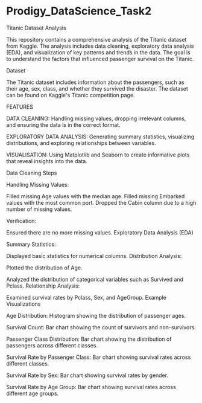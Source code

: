 # Prodigy_DataScience_Task2
Titanic Dataset Analysis

This repository contains a comprehensive analysis of the Titanic dataset from Kaggle. 
The analysis includes data cleaning, exploratory data analysis (EDA), and visualization of key patterns and trends in the data.
The goal is to understand the factors that influenced passenger survival on the Titanic.

Dataset

The Titanic dataset includes information about the
passengers, such as their age,
sex,
class, 
and whether they survived the disaster. 
The dataset can be found on Kaggle's Titanic competition page.

FEATURES

DATA CLEANING:
Handling missing values, dropping irrelevant columns, and ensuring the data is in the correct format.

EXPLORATORY DATA ANALYSIS:
Generating summary statistics, visualizing distributions, and exploring relationships between variables.

VISUALISATION:
Using Matplotlib and Seaborn to create informative plots that reveal insights into the data.

Data Cleaning Steps

Handling Missing Values:


Filled missing Age values with the median age.
Filled missing Embarked values with the most common port.
Dropped the Cabin column due to a high number of missing values.

Verification:

Ensured there are no more missing values.
Exploratory Data Analysis (EDA)

Summary Statistics:


Displayed basic statistics for numerical columns.
Distribution Analysis:

Plotted the distribution of Age.

Analyzed the distribution of categorical variables such as Survived and Pclass.
Relationship Analysis:

Examined survival rates by Pclass, Sex, and AgeGroup.
Example Visualizations

Age Distribution: Histogram showing the distribution of passenger ages.

Survival Count: Bar chart showing the count of survivors and non-survivors.

Passenger Class Distribution: Bar chart showing the distribution of passengers across different classes.

Survival Rate by Passenger Class: Bar chart showing survival rates across different classes.

Survival Rate by Sex: Bar chart showing survival rates by gender.

Survival Rate by Age Group: Bar chart showing survival rates across different age groups.
